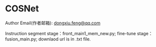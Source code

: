 # COSNet
Author Email(作者邮箱): dongxiu.feng@qq.com


Instruction
segment stage：front_main1_mem_new.py;
fine-tune stage：fusion_main.py;
downlaod url is in .txt file.
